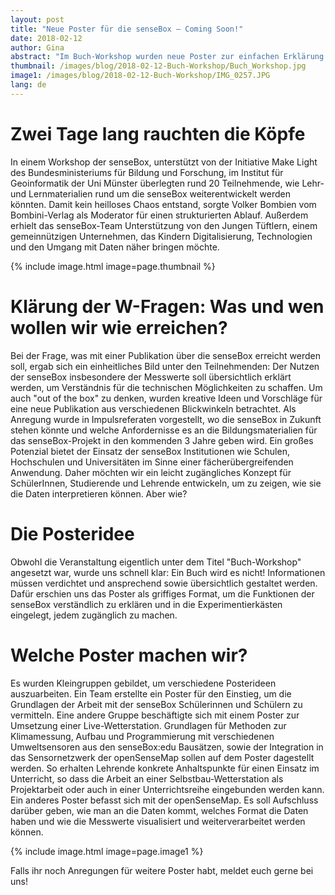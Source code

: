 ```yaml
---
layout: post
title: "Neue Poster für die senseBox – Coming Soon!"
date: 2018-02-12
author: Gina
abstract: "Im Buch-Workshop wurden neue Poster zur einfachen Erklärung der senseBox für SchülerInnen, Studierende und LehrerInnen entwickelt."
thumbnail: /images/blog/2018-02-12-Buch-Workshop/Buch_Workshop.jpg
image1: /images/blog/2018-02-12-Buch-Workshop/IMG_0257.JPG
lang: de
---
```

Zwei Tage lang rauchten die Köpfe
============
In einem Workshop der senseBox, unterstützt von der Initiative Make Light des Bundesministeriums für Bildung und Forschung, im Institut für Geoinformatik der Uni Münster überlegten rund 20 Teilnehmende, wie Lehr- und Lernmaterialien rund um die senseBox weiterentwickelt werden könnten. Damit kein heilloses Chaos entstand, sorgte Volker Bombien vom Bombini-Verlag als Moderator für einen strukturierten Ablauf. Außerdem erhielt das senseBox-Team Unterstützung von den Jungen Tüftlern, einem gemeinnützigen Unternehmen, das Kindern Digitalisierung, Technologien und den Umgang mit Daten näher bringen möchte.

{% include image.html image=page.thumbnail %}

Klärung der W-Fragen: Was und wen wollen wir wie erreichen?
============
Bei der Frage, was mit einer Publikation über die senseBox erreicht werden soll, ergab sich ein einheitliches Bild unter den Teilnehmenden: Der Nutzen der senseBox insbesondere der Messwerte soll übersichtlich erklärt werden, um Verständnis für die technischen Möglichkeiten zu schaffen. Um auch "out of the box" zu denken, wurden kreative Ideen und Vorschläge für eine neue Publikation aus verschiedenen Blickwinkeln betrachtet. Als Anregung wurde in Impulsreferaten vorgestellt, wo die senseBox in Zukunft stehen könnte und welche Anfordernisse es an die Bildungsmaterialien für das senseBox-Projekt in den kommenden 3 Jahre geben wird. Ein großes Potenzial bietet der Einsatz der senseBox Institutionen wie Schulen, Hochschulen und Universitäten im Sinne einer fächerübergreifenden Anwendung. Daher möchten wir ein leicht zugängliches Konzept für SchülerInnen, Studierende und Lehrende entwickeln, um zu zeigen, wie sie die Daten interpretieren können. Aber wie?

Die Posteridee
============
Obwohl die Veranstaltung eigentlich unter dem Titel "Buch-Workshop" angesetzt war, wurde uns schnell klar: Ein Buch wird es nicht! Informationen müssen verdichtet und ansprechend sowie übersichtlich gestaltet werden. Dafür erschien uns das Poster als griffiges Format, um die Funktionen der senseBox verständlich zu erklären und in die Experimentierkästen eingelegt, jedem zugänglich zu machen. 

Welche Poster machen wir?
============
Es wurden Kleingruppen gebildet, um verschiedene Posterideen auszuarbeiten. Ein Team erstellte ein Poster für den Einstieg, um die Grundlagen der Arbeit mit der senseBox Schülerinnen und Schülern zu vermitteln. Eine andere Gruppe beschäftigte sich mit einem Poster zur Umsetzung einer Live-Wetterstation. Grundlagen für Methoden zur Klimamessung, Aufbau und Programmierung mit verschiedenen Umweltsensoren aus den senseBox:edu Bausätzen, sowie der Integration in das Sensornetzwerk der openSenseMap sollen auf dem Poster dagestellt werden. So erhalten Lehrende konkrete Anhaltspunkte für einen Einsatz im Unterricht, so dass die Arbeit an einer Selbstbau-Wetterstation als Projektarbeit oder auch in einer Unterrichtsreihe eingebunden werden kann. Ein anderes Poster befasst sich mit der openSenseMap. Es soll Aufschluss darüber geben, wie man an die Daten kommt, welches Format die Daten haben und wie die Messwerte visualisiert und weiterverarbeitet werden können. 

{% include image.html image=page.image1 %}

Falls ihr noch Anregungen für weitere Poster habt, meldet euch gerne bei uns!
